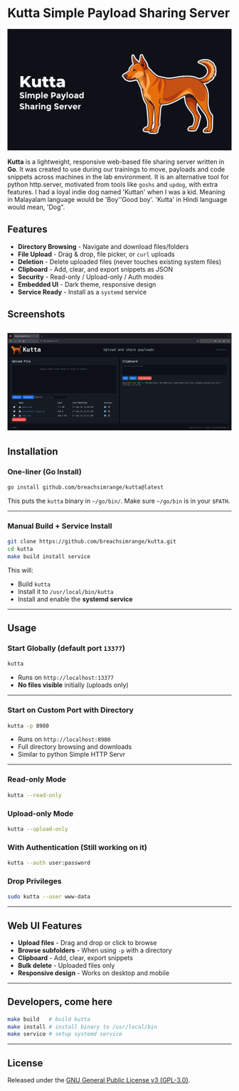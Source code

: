 # Kutta Simple Payload Sharing Server
![Kutta Logo](images/kutta-logo.jpg)

**Kutta** is a lightweight, responsive web-based file sharing server written in **Go**.
It was created to use during our trainings to move, payloads and code snippets across machines in the lab environment.
It is an alternative tool for python http.server, motivated from tools like `goshs` and `updog`, with extra features.
I had a loyal indie dog named 'Kuttan' when I was a kid. Meaning in Malayalam language would be 'Boy'\'Good boy'. 'Kutta' in Hindi language would mean, 'Dog".

## Features

* **Directory Browsing** - Navigate and download files/folders
* **File Upload** - Drag & drop, file picker, or `curl` uploads
* **Deletion** - Delete uploaded files (never touches existing system files)
* **Clipboard** - Add, clear, and export snippets as JSON
* **Security** - Read-only / Upload-only / Auth modes
* **Embedded UI** - Dark theme, responsive design
* **Service Ready** - Install as a `systemd` service

## Screenshots
![Screenshot](images/web-ui.jpg)
---


## Installation

### One-liner (Go Install)

```bash
go install github.com/breachsimrange/kutta@latest
```

This puts the `kutta` binary in `~/go/bin/`.
Make sure `~/go/bin` is in your `$PATH`.

---

### Manual Build + Service Install

```bash
git clone https://github.com/breachsimrange/kutta.git
cd kutta
make build install service
```

This will:

* Build `kutta`
* Install it to `/usr/local/bin/kutta`
* Install and enable the **systemd service**

---

## Usage

### Start Globally (default port `13377`)

```bash
kutta
```

* Runs on `http://localhost:13377`
* **No files visible** initially (uploads only)

---

### Start on Custom Port with Directory

```bash
kutta -p 8980
```

* Runs on `http://localhost:8980`
* Full directory browsing and downloads
* Similar to python Simple HTTP Servr

---

### Read-only Mode

```bash
kutta --read-only
```

### Upload-only Mode

```bash
kutta --upload-only
```

### With Authentication (Still working on it)

```bash
kutta --auth user:password
```

### Drop Privileges

```bash
sudo kutta --user www-data
```

---

## Web UI Features

* **Upload files** - Drag and drop or click to browse
* **Browse subfolders** - When using `-p` with a directory
* **Clipboard** - Add, clear, export snippets
* **Bulk delete** - Uploaded files only
* **Responsive design** - Works on desktop and mobile

---

## Developers, come here

```bash
make build   # build kutta
make install # install binary to /usr/local/bin
make service # setup systemd service
```

---

## License

Released under the [GNU General Public License v3 (GPL-3.0)](./LICENSE).

